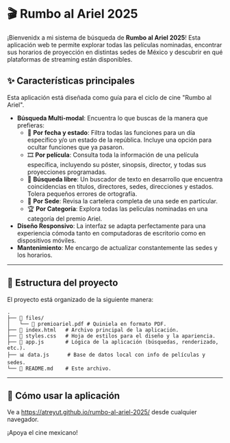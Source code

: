 # 🎬 Rumbo al Ariel 2025

¡Bienvenidx a mi sistema de búsqueda de **Rumbo al Ariel 2025**\! Esta aplicación web te permite explorar todas las películas nominadas, encontrar sus horarios de proyección en distintas sedes de México y descubrir en qué plataformas de streaming están disponibles.

## ✨ Características principales

Esta aplicación está diseñada como guía para el ciclo de cine "Rumbo al Ariel".

  * **Búsqueda Multi-modal**: Encuentra lo que buscas de la manera que prefieras:
      * 📅 **Por fecha y estado**: Filtra todas las funciones para un día específico y/o un estado de la república. Incluye una opción para ocultar funciones que ya pasaron.
      * 🎞️ **Por película**: Consulta toda la información de una película específica, incluyendo su póster, sinopsis, director, y todas sus proyecciones programadas.
      * 🔎 **Búsqueda libre**: Un buscador de texto en desarrollo que encuentra coincidencias en títulos, directores, sedes, direcciones y estados. Tolera pequeños errores de ortografía.
      * 📍 **Por Sede**: Revisa la cartelera completa de una sede en particular.
      * 🏆 **Por Categoría**: Explora todas las películas nominadas en una categoría del premio Ariel.
  * **Diseño Responsivo**: La interfaz se adapta perfectamente para una experiencia cómoda tanto en computadoras de escritorio como en dispositivos móviles.
  * **Mantenimiento**: Me encargo de actualizar constantemente las sedes y los horarios.

-----

## 📁 Estructura del proyecto

El proyecto está organizado de la siguiente manera:

```
.
├── 📁 files/
│   └── 📄 premioariel.pdf # Quiniela en formato PDF.
├── 📄 index.html   # Archivo principal de la aplicación.
├── 🎨 styles.css   # Hoja de estilos para el diseño y la apariencia.
├── 🧠 app.js       # Lógica de la aplicación (búsquedas, renderizado, etc.).
├── 📊 data.js      # Base de datos local con info de películas y sedes.
└── 📝 README.md    # Este archivo.
```

-----

## 🚀 Cómo usar la aplicación

Ve a <https://atreyut.github.io/rumbo-al-ariel-2025/> desde cualquier navegador.

¡Apoya el cine mexicano\!
